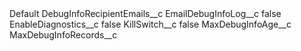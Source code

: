 <?xml version="1.0" encoding="UTF-8"?>
<CustomMetadata xmlns="http://soap.sforce.com/2006/04/metadata" xmlns:xsi="http://www.w3.org/2001/XMLSchema-instance" xmlns:xsd="http://www.w3.org/2001/XMLSchema">
    <label>Default</label>
    <values>
        <field>DebugInfoRecipientEmails__c</field>
        <value xsi:nil="true"/>
    </values>
    <values>
        <field>EmailDebugInfoLog__c</field>
        <value xsi:type="xsd:boolean">false</value>
    </values>
    <values>
        <field>EnableDiagnostics__c</field>
        <value xsi:type="xsd:boolean">false</value>
    </values>
    <values>
        <field>KillSwitch__c</field>
        <value xsi:type="xsd:boolean">false</value>
    </values>
    <values>
        <field>MaxDebugInfoAge__c</field>
        <value xsi:nil="true"/>
    </values>
    <values>
        <field>MaxDebugInfoRecords__c</field>
        <value xsi:nil="true"/>
    </values>
</CustomMetadata>
